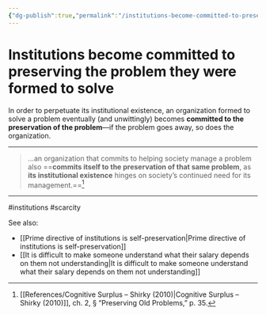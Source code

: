 ```yaml
---
{"dg-publish":true,"permalink":"/institutions-become-committed-to-preserving-the-problem-they-were-formed-to-solve/"}
---
```



# Institutions become committed to preserving the problem they were formed to solve

In order to perpetuate its institutional existence, an organization formed to solve a problem eventually (and unwittingly) becomes **committed to the preservation of the problem**—if the problem goes away, so does the organization.

---

> …an organization that commits to helping society manage a problem also ==**commits itself to the preservation of that same problem**, as **its institutional existence** hinges on society’s continued need for its management.==[^1]

---
#institutions #scarcity 

See also:
- [[Prime directive of institutions is self-preservation\|Prime directive of institutions is self-preservation]]
- [[It is difficult to make someone understand what their salary depends on them not understanding\|It is difficult to make someone understand what their salary depends on them not understanding]]

[^1]: [[References/Cognitive Surplus – Shirky (2010)\|Cognitive Surplus – Shirky (2010)]], ch. 2, § “Preserving Old Problems,” p. 35.